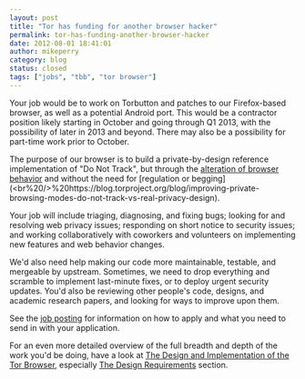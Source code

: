 ```yaml
---
layout: post
title: "Tor has funding for another browser hacker"
permalink: tor-has-funding-another-browser-hacker
date: 2012-08-01 18:41:01
author: mikeperry
category: blog
status: closed
tags: ["jobs", "tbb", "tor browser"]
---
```


Your job would be to work on Torbutton and patches to our Firefox-based browser, as well as a potential Android port. This would be a contractor position likely starting in October and going through Q1 2013, with the possibility of later in 2013 and beyond. There may also be a possibility for part-time work prior to October.

The purpose of our browser is to build a private-by-design reference implementation of "Do Not Track", but through the [alteration of browser behavior](https://www.torproject.org/projects/torbrowser/design/#privacy) and without the need for [regulation or begging](<br%20/>%20https://blog.torproject.org/blog/improving-private-browsing-modes-do-not-track-vs-real-privacy-design).

Your job will include triaging, diagnosing, and fixing bugs; looking for and resolving web privacy issues; responding on short notice to security issues; and working collaboratively with coworkers and volunteers on implementing new features and web behavior changes.

We'd also need help making our code more maintainable, testable, and mergeable by upstream. Sometimes, we need to drop everything and scramble to implement last-minute fixes, or to deploy urgent security updates. You'd also be reviewing other people's code, designs, and academic research papers, and looking for ways to improve upon them.

See the [job posting](https://www.torproject.org/about/jobs-browserhacker.html.en) for information on how to apply and what you need to send in with your application.

For an even more detailed overview of the full breadth and depth of the work you'd be doing, have a look at [The Design and Implementation of the Tor Browser](https://www.torproject.org/projects/torbrowser/design/), especially [The Design Requirements](https://www.torproject.org/projects/torbrowser/design/#DesignRequirements) section.

